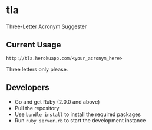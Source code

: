 tla
===

Three-Letter Acronym Suggester

Current Usage
-------------

```
http://tla.herokuapp.com/<your_acronym_here>
```

Three letters only please.

Developers
----------
* Go and get Ruby (2.0.0 and above)
* Pull the repository
* Use ```bundle install``` to install the required packages
* Run ```ruby server.rb``` to start the development instance
